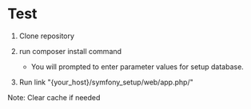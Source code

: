 Test 
===============================================


1) Clone repository

2) run composer install command
    - You will prompted to enter parameter values for setup database.

3) Run link "{your_host}/symfony_setup/web/app.php/"

Note: Clear cache if needed

